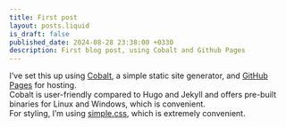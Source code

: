 ```yaml
---
title: First post
layout: posts.liquid
is_draft: false
published_date: 2024-08-28 23:38:00 +0330
description: First blog post, using Cobalt and Github Pages
---
```


I’ve set this up using [Cobalt](https://cobalt-org.github.io/), a simple static site generator, and [GitHub Pages](https://pages.github.com/) for hosting.  
Cobalt is user-friendly compared to Hugo and Jekyll and offers pre-built binaries for Linux and Windows, which is convenient.  
For styling, I’m using [simple.css](https://simplecss.org/), which is extremely convenient.
